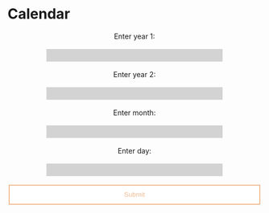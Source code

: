 # Calendar
<head>
    <script src="https://ajax.googleapis.com/ajax/libs/jquery/3.6.1/jquery.min.js"></script>
</head>

<style>
    .button-1 {
        height: 40px;
        width: 500px;
        background-color: white;
        color: #f2ba92;
        border: 2px solid #f2ba92;
        transition-duration: 0.4s;
        display: block;
        margin: auto;
    }

    .button-1:hover {
        background-color: #f2ba92;
        color: white;
    }

    .label-1 {
        display: block; 
        text-align: center;
    }

    .input-1 {
        height: 25px;
        width: 350px;
        border: none;
        background-color: lightgray;
        display: block;
        margin: auto;
    }
</style>

<form id = "calendar-form" onsubmit = "calendarAPI()"> 
    <label for = "year-1" class = "label-1">Enter year 1:</label><br>
    <input type = "number" id = "year-1" name = "year-1" class = "input-1"><br>
    <label for = "year-2" class = "label-1">Enter year 2:</label><br>
    <input type = "number" id = "year-2" name = "year-2" class = "input-1"><br>
    <label for = "month" class = "label-1">Enter month:</label><br>
    <input type = "number" id = "month" name = "month" class = "input-1"><br>
    <label for = "day" class = "label-1">Enter day:</label><br>
    <input type = "number" id = "day" name = "day" class = "input-1"><br>
    <input type = "submit" class = "button-1">
</form>

<script>
    const API_URL = 'https://frq.dtsivkovski.tk/api/calendar';

    function calendarAPI() {
        event.preventDefault();
        let expression = document.getElementById('expression-input').value;
        expression = expression.replace(/\^/g, 'POW');
        // Combine API URL with expression.
        fetch(`${API_URL}/${expression}`)
        .then(response => response.json())
        .then(data => {
            // Output data to table
            const table = document.getElementById('results-table');
            const row = table.insertRow(-1);
            const expressionCell = row.insertCell(0);
            const tokensCell = row.insertCell(1);
            const rpnCell = row.insertCell(2);
            const resultCell = row.insertCell(3);
            expressionCell.innerHTML = data.Expression;
            tokensCell.innerHTML = data.Tokens;
            rpnCell.innerHTML = data.RPN;
            resultCell.innerHTML = `<strong>${data.Result}</strong>`;
        });
    }
</script>